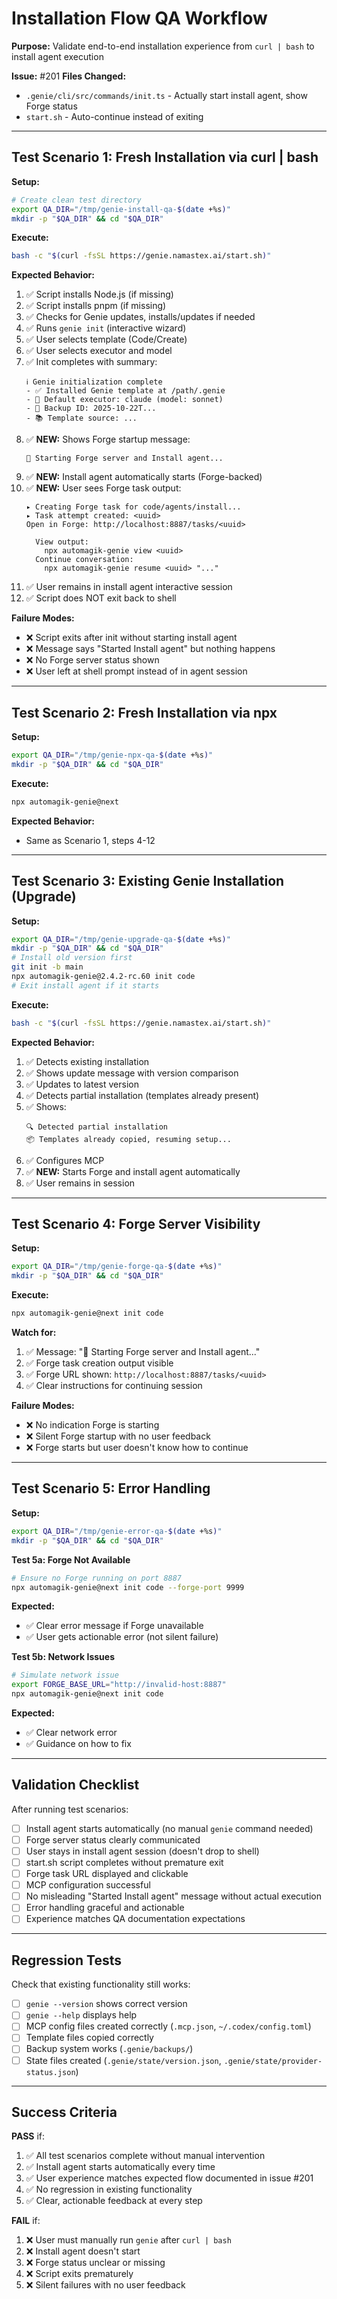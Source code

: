 # Installation Flow QA Workflow

**Purpose:** Validate end-to-end installation experience from `curl | bash` to install agent execution

**Issue:** #201
**Files Changed:**
- `.genie/cli/src/commands/init.ts` - Actually start install agent, show Forge status
- `start.sh` - Auto-continue instead of exiting

---

## Test Scenario 1: Fresh Installation via curl | bash

**Setup:**
```bash
# Create clean test directory
export QA_DIR="/tmp/genie-install-qa-$(date +%s)"
mkdir -p "$QA_DIR" && cd "$QA_DIR"
```

**Execute:**
```bash
bash -c "$(curl -fsSL https://genie.namastex.ai/start.sh)"
```

**Expected Behavior:**
1. ✅ Script installs Node.js (if missing)
2. ✅ Script installs pnpm (if missing)
3. ✅ Checks for Genie updates, installs/updates if needed
4. ✅ Runs `genie init` (interactive wizard)
5. ✅ User selects template (Code/Create)
6. ✅ User selects executor and model
7. ✅ Init completes with summary:
   ```
   ℹ️ Genie initialization complete
   - ✅ Installed Genie template at /path/.genie
   - 🔌 Default executor: claude (model: sonnet)
   - 💾 Backup ID: 2025-10-22T...
   - 📚 Template source: ...
   ```
8. ✅ **NEW:** Shows Forge startup message:
   ```
   🚀 Starting Forge server and Install agent...
   ```
9. ✅ **NEW:** Install agent automatically starts (Forge-backed)
10. ✅ **NEW:** User sees Forge task output:
    ```
    ▸ Creating Forge task for code/agents/install...
    ▸ Task attempt created: <uuid>
    Open in Forge: http://localhost:8887/tasks/<uuid>

      View output:
        npx automagik-genie view <uuid>
      Continue conversation:
        npx automagik-genie resume <uuid> "..."
    ```
11. ✅ User remains in install agent interactive session
12. ✅ Script does NOT exit back to shell

**Failure Modes:**
- ❌ Script exits after init without starting install agent
- ❌ Message says "Started Install agent" but nothing happens
- ❌ No Forge server status shown
- ❌ User left at shell prompt instead of in agent session

---

## Test Scenario 2: Fresh Installation via npx

**Setup:**
```bash
export QA_DIR="/tmp/genie-npx-qa-$(date +%s)"
mkdir -p "$QA_DIR" && cd "$QA_DIR"
```

**Execute:**
```bash
npx automagik-genie@next
```

**Expected Behavior:**
- Same as Scenario 1, steps 4-12

---

## Test Scenario 3: Existing Genie Installation (Upgrade)

**Setup:**
```bash
export QA_DIR="/tmp/genie-upgrade-qa-$(date +%s)"
mkdir -p "$QA_DIR" && cd "$QA_DIR"
# Install old version first
git init -b main
npx automagik-genie@2.4.2-rc.60 init code
# Exit install agent if it starts
```

**Execute:**
```bash
bash -c "$(curl -fsSL https://genie.namastex.ai/start.sh)"
```

**Expected Behavior:**
1. ✅ Detects existing installation
2. ✅ Shows update message with version comparison
3. ✅ Updates to latest version
4. ✅ Detects partial installation (templates already present)
5. ✅ Shows:
   ```
   🔍 Detected partial installation
   📦 Templates already copied, resuming setup...
   ```
6. ✅ Configures MCP
7. ✅ **NEW:** Starts Forge and install agent automatically
8. ✅ User remains in session

---

## Test Scenario 4: Forge Server Visibility

**Setup:**
```bash
export QA_DIR="/tmp/genie-forge-qa-$(date +%s)"
mkdir -p "$QA_DIR" && cd "$QA_DIR"
```

**Execute:**
```bash
npx automagik-genie@next init code
```

**Watch for:**
1. ✅ Message: "🚀 Starting Forge server and Install agent..."
2. ✅ Forge task creation output visible
3. ✅ Forge URL shown: `http://localhost:8887/tasks/<uuid>`
4. ✅ Clear instructions for continuing session

**Failure Modes:**
- ❌ No indication Forge is starting
- ❌ Silent Forge startup with no user feedback
- ❌ Forge starts but user doesn't know how to continue

---

## Test Scenario 5: Error Handling

**Setup:**
```bash
export QA_DIR="/tmp/genie-error-qa-$(date +%s)"
mkdir -p "$QA_DIR" && cd "$QA_DIR"
```

**Test 5a: Forge Not Available**
```bash
# Ensure no Forge running on port 8887
npx automagik-genie@next init code --forge-port 9999
```

**Expected:**
- ✅ Clear error message if Forge unavailable
- ✅ User gets actionable error (not silent failure)

**Test 5b: Network Issues**
```bash
# Simulate network issue
export FORGE_BASE_URL="http://invalid-host:8887"
npx automagik-genie@next init code
```

**Expected:**
- ✅ Clear network error
- ✅ Guidance on how to fix

---

## Validation Checklist

After running test scenarios:

- [ ] Install agent starts automatically (no manual `genie` command needed)
- [ ] Forge server status clearly communicated
- [ ] User stays in install agent session (doesn't drop to shell)
- [ ] start.sh script completes without premature exit
- [ ] Forge task URL displayed and clickable
- [ ] MCP configuration successful
- [ ] No misleading "Started Install agent" message without actual execution
- [ ] Error handling graceful and actionable
- [ ] Experience matches QA documentation expectations

---

## Regression Tests

Check that existing functionality still works:

- [ ] `genie --version` shows correct version
- [ ] `genie --help` displays help
- [ ] MCP config files created correctly (`.mcp.json`, `~/.codex/config.toml`)
- [ ] Template files copied correctly
- [ ] Backup system works (`.genie/backups/`)
- [ ] State files created (`.genie/state/version.json`, `.genie/state/provider-status.json`)

---

## Success Criteria

**PASS** if:
1. ✅ All test scenarios complete without manual intervention
2. ✅ Install agent starts automatically every time
3. ✅ User experience matches expected flow documented in issue #201
4. ✅ No regression in existing functionality
5. ✅ Clear, actionable feedback at every step

**FAIL** if:
1. ❌ User must manually run `genie` after `curl | bash`
2. ❌ Install agent doesn't start
3. ❌ Forge status unclear or missing
4. ❌ Script exits prematurely
5. ❌ Silent failures with no user feedback

